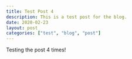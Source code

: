 ```yaml
---
title: Test Post 4
description: This is a test post for the blog. 
date: 2020-02-23
layout: post
categories: ["test", "blog", "post"]
---
```

Testing the post 4 times!